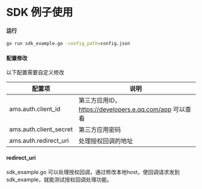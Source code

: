 # SDK 例子使用

#### 运行

```bash
go run sdk_example.go -config_path=config.json
```


#### 配置修改

以下配置需要自定义修改

| 配置项                 | 说明                                                    |
| ---------------------- | ------------------------------------------------------- |
| ams.auth.client_id     | 第三方应用ID， https://developers.e.qq.com/app 可以查看 |
| ams.auth.client_secret | 第三方应用密码                                          |
| ams.auth.redirect_uri  | 处理授权回调的地址                                      |



#### redirect_uri

sdk_example.go 可以处理授权回调，通过修改本地host，使回调请求发到sdk_example，就能测试授权回调处理功能。

